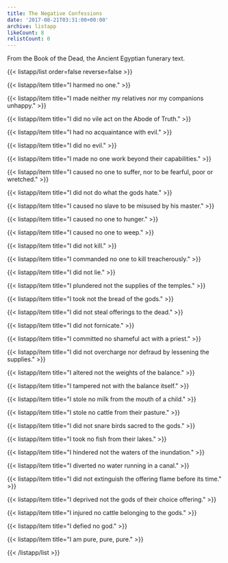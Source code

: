 ```yaml
---
title: The Negative Confessions
date: '2017-08-21T03:31:00+00:00'
archive: listapp
likeCount: 8
relistCount: 0
---
```


From the Book of the Dead, the Ancient Egyptian funerary text.

{{< listapp/list order=false reverse=false >}}

   {{< listapp/item title="I harmed no one." >}}

   {{< listapp/item title="I made neither my relatives nor my companions unhappy." >}}

   {{< listapp/item title="I did no vile act on the Abode of Truth." >}}

   {{< listapp/item title="I had no acquaintance with evil." >}}

   {{< listapp/item title="I did no evil." >}}

   {{< listapp/item title="I made no one work beyond their capabilities." >}}

   {{< listapp/item title="I caused no one to suffer, nor to be fearful, poor or wretched." >}}

   {{< listapp/item title="I did not do what the gods hate." >}}

   {{< listapp/item title="I caused no slave to be misused by his master." >}}

   {{< listapp/item title="I caused no one to hunger." >}}

   {{< listapp/item title="I caused no one to weep." >}}

   {{< listapp/item title="I did not kill." >}}

   {{< listapp/item title="I commanded no one to kill treacherously." >}}

   {{< listapp/item title="I did not lie." >}}

   {{< listapp/item title="I plundered not the supplies of the temples." >}}

   {{< listapp/item title="I took not the bread of the gods." >}}

   {{< listapp/item title="I did not steal offerings to the dead." >}}

   {{< listapp/item title="I did not fornicate." >}}

   {{< listapp/item title="I committed no shameful act with a priest." >}}

   {{< listapp/item title="I did not overcharge nor defraud by lessening the supplies." >}}

   {{< listapp/item title="I altered not the weights of the balance." >}}

   {{< listapp/item title="I tampered not with the balance itself." >}}

   {{< listapp/item title="I stole no milk from the mouth of a child." >}}

   {{< listapp/item title="I stole no cattle from their pasture." >}}

   {{< listapp/item title="I did not snare birds sacred to the gods." >}}

   {{< listapp/item title="I took no fish from their lakes." >}}

   {{< listapp/item title="I hindered not the waters of the inundation." >}}

   {{< listapp/item title="I diverted no water running in a canal." >}}

   {{< listapp/item title="I did not extinguish the offering flame before its time." >}}

   {{< listapp/item title="I deprived not the gods of their choice offering." >}}

   {{< listapp/item title="I injured no cattle belonging to the gods." >}}

   {{< listapp/item title="I defied no god." >}}

   {{< listapp/item title="I am pure, pure, pure." >}}

{{< /listapp/list >}}
